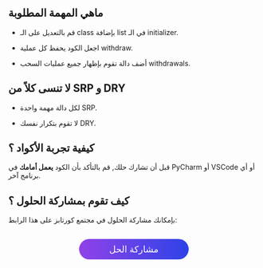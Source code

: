 ## ماهي المهمة المطلوبة

* قم بالتعديل على الـ class بإضافة list في الـ initializer.

* اجعل الكود يحفظ كل عملية withdraw.

* أضف دالة تقوم بإظهار جميع عمليات السحب withdrawals.

## لا تنسى كلاً من SRP و DRY

* لكل دالة مهمة واحدة SRP.

* لا تقوم بتكرار نفسك DRY.

## كيفية تجربة الأكواد ؟

قبل أن تشارك حلك, قم بالتأكد بأن الكود **يعمل أمامك** في PyCharm أو VSCode أو أي برنامج آخر.

## كيف تقوم بمشاركة الحلول ؟

بإمكانك مشاركة الحلول في مجتمع كورتابز على هذا الرابط:

<a href="https://forums.coretabs.net/t/مشاركة-حلول-مهمة-سحب-الأموال-آلياً/1158" style="display: block; width: 200px; background-color: #5355e8; background-image:linear-gradient(to left, #2d43e7, #9042e8); color:#fff; padding: 10px; margin: 30px auto; border-radius:100px; text-decoration: none; font-size: 18px; text-align: center;">مشاركة الحل</a>